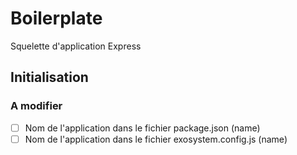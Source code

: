 Boilerplate
==

Squelette d'application Express

## Initialisation

### A modifier
- [ ] Nom de l'application dans le fichier package.json (name)
- [ ] Nom de l'application dans le fichier exosystem.config.js (name)
